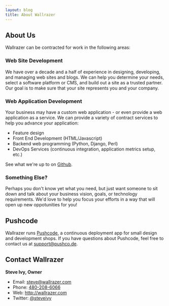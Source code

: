 ```yaml
---
layout: blog
title: About Wallrazer
---
```


## About Us

Wallrazer can be contracted for work in the following areas:

### Web Site Development

We have over a decade and a half of experience in designing, developing, and managing web sites and blogs. We can help you determine your needs, select a software platform or CMS, and build out a site as a trusted partner. Our goal is to make sure that your site represents you and your company.

### Web Application Development

Your business may have a custom web application - or even provide a web application as a service. We can provide a variety of contract services to help you advance your application:

- Feature design
- Front End Development (HTML/Javascript)
- Backend web programming (Python, Django, Perl)
- DevOps Services (continuous integration, application metrics setup, etc.)

See what we're up to on [Github](https://github.com/wallrazer).

### Something Else?

Perhaps you don't know yet what you need, but just want someone to sit down and talk about your business vision, goals, or technology requirements. We'd love to help you focus your efforts in a way that will open up new oppotunities for you!

## Pushcode

Wallrazer runs [Pushcode](http://pushco.de), a continuous deployment app for small design and development shops. If you have questions about Pushcode, feel free to contact us at <support@pushco.de>.

## Contact Wallrazer

**Steve Ivy, Owner**

* Email: <steve@wallrazer.com>
* Phone: <a href="tel:+1-480-208-6066">480-208-6066</a>
* Web: <http://wallrazer.com>
* Twitter: [@steveivy](http://twitter.com/steveivy)
